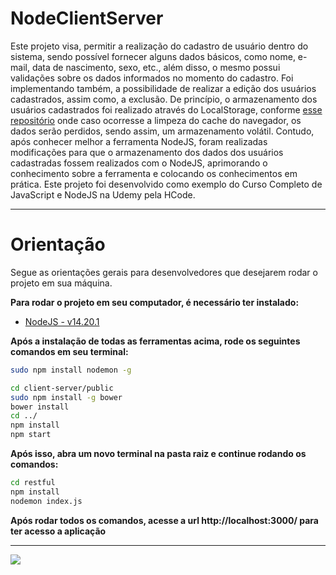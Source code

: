 # NodeClientServer

Este projeto visa, permitir a realização do cadastro de usuário dentro do sistema, sendo possível fornecer alguns dados básicos, como nome, e-mail, data de nascimento, sexo, etc., além disso, o mesmo possui validações sobre os dados informados no momento do cadastro. Foi implementando também, a possibilidade de realizar a edição dos usuários cadastrados, assim como, a exclusão. De princípio, o armazenamento dos usuários cadastrados foi realizado através do LocalStorage, conforme <a href="https://github.com/matheusevs/gerenciamentoDeUsuariosJs">esse repositório</a> onde caso ocorresse a limpeza do cache do navegador, os dados serão perdidos, sendo assim, um armazenamento volátil. Contudo, após conhecer melhor a ferramenta NodeJS, foram realizadas modificações para que o armazenamento dos dados dos usuários cadastradas fossem realizados com o NodeJS, aprimorando o conhecimento sobre a ferramenta e colocando os conhecimentos em prática. Este projeto foi desenvolvido como exemplo do Curso Completo de JavaScript e NodeJS na Udemy pela HCode.

---

# Orientação

Segue as orientações gerais para desenvolvedores que desejarem rodar o projeto em sua máquina.

**Para rodar o projeto em seu computador, é necessário ter instalado:**

- <a href="https://nodejs.org/en/">NodeJS - v14.20.1</a>

**Após a instalação de todas as ferramentas acima, rode os seguintes comandos em seu terminal:**


```bash
sudo npm install nodemon -g

cd client-server/public
sudo npm install -g bower
bower install
cd ../
npm install
npm start
```

**Após isso, abra um novo terminal na pasta raiz e continue rodando os comandos:**

```bash
cd restful
npm install
nodemon index.js
```


**Após rodar todos os comandos, acesse a url http://localhost:3000/ para ter acesso a aplicação**

---

<img src="gif.gif">

##
